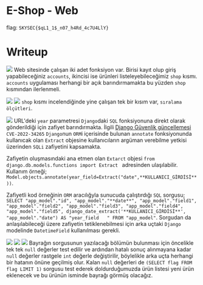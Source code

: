 # E-Shop - Web

flag: `SKYSEC{$qL1_1$_n07_h4Rd_4c7U4LlY}`

# Writeup
![](https://i.hizliresim.com/bljodap.png)
Web sitesinde çalışan iki adet fonksiyon var. Birisi kayıt olup giriş yapabileceğiniz `accounts`, ikincisi ise ürünleri listeleyebileceğimiz `shop` kısmı. `accounts` uygulaması herhangi bir açık barındırmamakta bu yüzden `shop` kısmından ilerlenmeli.

![](https://i.hizliresim.com/tk67fyq.png)
![](https://i.hizliresim.com/k36suvb.png)
`shop` kısmı incelendiğinde yine çalışan tek bir kısım var, `sıralama ölçütleri`.

![](https://i.hizliresim.com/o971998.png)
URL'deki `year` parametresi `Django`daki `SQL` fonksiyonuna direkt olarak gönderildiği için zafiyet barındırmakta. İlgili [Django Güvenlik güncellemesi](https://docs.djangoproject.com/en/5.0/releases/security/#july-4-2022-cve-2022-34265) `CVE-2022-34265`  `Django`nun `ORM`i içerisinde bulunan `annotate` fonksiyonunda kullanıcak olan `Extract` objesine kullanıcıların argüman verebilme yetkisi üzerinden `SQLi` zafiyetini kapsamakta. 

Zafiyetin oluşmasındaki ana etmen olan `Extarct` objesi `from django.db.models.functions import Extract
` adresinden ulaşılabilir. Kullanım örneği; ` Model.objects.annotate(year_field=Extract("date",**KULLANICI_GİRDİSİ**))`.

Zafiyetli kod örneğinin `ORM` aracılığyla sunucuda çalıştırdığı `SQL` sorgusu; `SELECT "app_model"."id", "app_model"."**date**", "app_model"."field1", "app_model"."field2", "app_model"."field3", "app_model"."field4", "app_model"."field5", django_date_extract('**KULLANICI_GİRDİSİ**', "app_model"."date") AS "year_field  
" FROM "app_model"`. Sorgudan da anlaşılabileceği üzere zafiyetin tetiklenebilmesi için arka uçtaki `Django` modelinde `DatetimeField` kullanılması gerekli.

![](https://i.hizliresim.com/jyxt534.png)
![](https://i.hizliresim.com/gvohjlb.png)
![](https://i.hizliresim.com/26gq5bi.png)
Bayrağın sorgusunun yazılacağı bölümün bulunması için öncelikle tek tek `null` değerler test edilir ve ardından hatalı sonuç alınmayana kadar `null` değerler rastgele `int` değerle değiştirilir, böylelikle arka uçta herhangi bir hatanın önüne geçilmiş olur. Kalan `null` değerleri de `(SELECT flag FROM flag LIMIT 1)` sorgusu test ederek doldurduğumuzda ürün listesi yeni ürün eklenecek ve bu ürünün isminde bayrağı görmüş olacağız.
